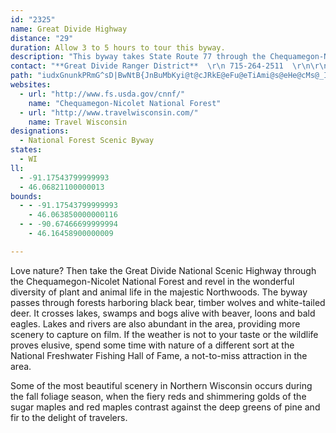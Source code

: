 ```yaml
---
id: "2325"
name: Great Divide Highway
distance: "29"
duration: Allow 3 to 5 hours to tour this byway.
description: "This byway takes State Route 77 through the Chequamegon-Nicolet National Forest."
contact: "**Great Divide Ranger District**  \r\n 715-264-2511  \r\n\r\n"
path: "iudxGnunkPRmG^sD|BwNtB{JnBuMbKyi@t@cJRkE@eFu@eTiAmi@s@eHe@cMs@_IYiFOyD?aDi@{Po@gKi@oEiAyH}J_d@aA{EQmCkDox@eCc_@mE{jAIaDk@iLw@yJ{Egc@]aH{BkrBQwWDkW|@yoA^g}@IsCu@aK}@}Go@sDcAaEyAoE_CgGyD{Gws@kiAoAaBcDyCq~@{i@}CwC}AaCcAsBsEmL{_AecCqNw_@_R_i@}f@_eA_BuC{OuQeIuIoLyM_DuDmE{FySw\\oOcW{OqUaFmGgk@qx@yR{WoEiHaFgGwA}AeBgAgGyCsQeHqYoKyCaBo@e@yB{CiAkCmBgI_@gG?mDh@oGrBmHdMk_@dCgI|B{HnAmGx@oIRyD?uH_@gON_FZuCf@eCze@q|An@wCl@uDXyCZsENaIAkCSuGe@aEoJis@a@mHGaF_A}cMc@urAEqaBe@gwBb@c`DE}`Ag@glB"
websites:
  - url: "http://www.fs.usda.gov/cnnf/"
    name: "Chequamegon-Nicolet National Forest"
  - url: "http://www.travelwisconsin.com/"
    name: Travel Wisconsin
designations:
  - National Forest Scenic Byway
states:
  - WI
ll:
  - -91.17543799999993
  - 46.06821100000013
bounds:
  - - -91.17543799999993
    - 46.063850000000116
  - - -90.67466699999994
    - 46.16458900000009

---
```


Love nature? Then take the Great Divide National Scenic Highway
through the Chequamegon-Nicolet National Forest and revel in the
wonderful diversity of plant and animal life in the majestic
Northwoods. The byway passes through forests harboring black bear,
timber wolves and white-tailed deer. It crosses lakes, swamps and
bogs alive with beaver, loons and bald eagles. Lakes and rivers are
also abundant in the area, providing more scenery to capture on
film. If the weather is not to your taste or the wildlife proves
elusive, spend some time with nature of a different sort at the
National Freshwater Fishing Hall of Fame, a not-to-miss attraction
in the area.

Some of the most beautiful scenery in Northern Wisconsin occurs
during the fall foliage season, when the fiery reds and shimmering
golds of the sugar maples and red maples contrast against the deep
greens of pine and fir to the delight of travelers.
